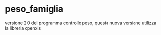 # peso_famiglia
versione 2.0 del programma controllo peso, questa nuova versione utilizza la libreria openxls
